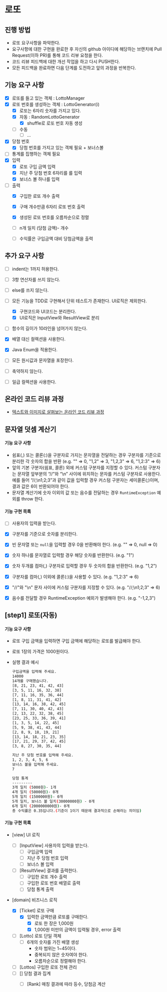# 로또
## 진행 방법
* 로또 요구사항을 파악한다.
* 요구사항에 대한 구현을 완료한 후 자신의 github 아이디에 해당하는 브랜치에 Pull Request(이하 PR)를 통해 코드 리뷰 요청을 한다.
* 코드 리뷰 피드백에 대한 개선 작업을 하고 다시 PUSH한다.
* 모든 피드백을 완료하면 다음 단계를 도전하고 앞의 과정을 반복한다.

## 기능 요구 사항
- [x] 로또를 들고 있는 객체 : LottoManager
- [x] 로또 번호를 생성하는 객체 : LottoGenerator(i)
  - [x] 로또는 6자리 숫자를 가지고 있다.
  - [x] 자동	: RandomLottoGenerator
    - [x] shuffle로 로또 번호 자동 생성
  - [ ] 수동
    - [ ] ...
  
- [x] 당첨 번호
  - [x] 당첨 번호를 가지고 있는 객체 필요 + 보너스볼
- [ ] 통계를 집행하는 객체 필요
- [x] 입력
  - [x] 로또 구입 금액 입력
  - [x] 지난 주 당첨 번호 6자리를 를 입력
  - [x] 보너스 볼 하나를 입력
- [ ] 출력
  - [x] 구입한 로또 개수 출력
  - [x] 구매 개수만큼 6자리 로또 번호 출력
  - [x] 생성된 로또 번호를 오름차순으로 정렬
  - [ ] n개 일치 (당첨 금액)- 개수
  - [ ] 수익률은 구입금액 대비 당첨금액을 출력



## 추가 요구 사항

- [ ] indent는 1까지 허용한다.
- [ ] 3항 연산자를 쓰지 않는다.
- [ ] else를 쓰지 않는다.
- [ ] 모든 기능을 TDD로 구현해서 단위 테스트가 존재한다. UI로직은 제외한다.
  - [x] 구현코드와 UI코드는 분리한다.
  - [x] UI로직은 InputView와 ResultView로 분리
- [ ] 함수의 길이가 10라인을 넘어가지 않는다.
- [x] 배열 대신 컬렉션을 사용한다.
- [x] Java Enum을 적용한다.
- [ ] 모든 원시값과 문자열을 포장한다.
- [ ] 축약하지 않는다.
- [ ] 일급 컬렉션을 사용한다.



## 온라인 코드 리뷰 과정
* [텍스트와 이미지로 살펴보는 온라인 코드 리뷰 과정](https://github.com/next-step/nextstep-docs/tree/master/codereview)



## 문자열 덧셈 계산기

#### 기능 요구 사항

- 쉼표(,) 또는 콜론(:)을 구분자로 가지는 문자열을 전달하는 경우 구분자를 기준으로 분리한 각 숫자의 합을 반환 (e.g. "" => 0, "1,2" => 3, "1,2,3" => 6, "1,2:3" => 6)
- 앞의 기본 구분자(쉼표, 콜론) 외에 커스텀 구분자를 지정할 수 있다. 커스텀 구분자는 문자열 앞부분의 “//”와 “\n” 사이에 위치하는 문자를 커스텀 구분자로 사용한다. 예를 들어 “//;\n1;2;3”과 같이 값을 입력할 경우 커스텀 구분자는 세미콜론(;)이며, 결과 값은 6이 반환되어야 한다.
- 문자열 계산기에 숫자 이외의 값 또는 음수를 전달하는 경우 `RuntimeException` 예외를 throw 한다.



#### 기능 구현 **목록**

- [ ] 사용자의 입력을 받는다.
- [x] 구분자를 기준으로 숫자를 분리한다.
- [x] 빈 문자열 또는 `null`을 입력할 경우 0을 반환해야 한다. (e.g. "" => 0, null => 0)
- [x] 숫자 하나를 문자열로 입력할 경우 해당 숫자를 반환한다. (e.g. "1")
- [x] 숫자 두개를 컴마(,) 구분자로 입력할 경우 두 숫자의 합을 반환한다. (e.g. "1,2")
- [x] 구분자를 컴마(,) 이외에 콜론(:)을 사용할 수 있다. (e.g. "1,2:3" => 6)
- [x] "//"와 "\n" 문자 사이에 커스텀 구분자를 지정할 수 있다. (e.g. "//;\n1;2;3" => 6)
- [x] 음수를 전달할 경우 RuntimeException 예외가 발생해야 한다. (e.g. "-1,2,3")



## [step1] 로또(자동)

#### 기능 요구 사항

- 로또 구입 금액을 입력하면 구입 금액에 해당하는 로또를 발급해야 한다.

- 로또 1장의 가격은 1000원이다.

- 실행 결과 예시

  ```bash
  구입금액을 입력해 주세요.
  14000
  14개를 구매했습니다.
  [8, 21, 23, 41, 42, 43]
  [3, 5, 11, 16, 32, 38]
  [7, 11, 16, 35, 36, 44]
  [1, 8, 11, 31, 41, 42]
  [13, 14, 16, 38, 42, 45]
  [7, 11, 30, 40, 42, 43]
  [2, 13, 22, 32, 38, 45]
  [23, 25, 33, 36, 39, 41]
  [1, 3, 5, 14, 22, 45]
  [5, 9, 38, 41, 43, 44]
  [2, 8, 9, 18, 19, 21]
  [13, 14, 18, 21, 23, 35]
  [17, 21, 29, 37, 42, 45]
  [3, 8, 27, 30, 35, 44]
  
  지난 주 당첨 번호를 입력해 주세요.
  1, 2, 3, 4, 5, 6
  보너스 볼을 입력해 주세요.
  7
  
  당첨 통계
  ---------
  3개 일치 (5000원)- 1개
  4개 일치 (50000원)- 0개
  5개 일치 (1500000원)- 0개
  5개 일치, 보너스 볼 일치(30000000원) - 0개
  6개 일치 (2000000000원)- 0개
  총 수익률은 0.35입니다.(기준이 1이기 때문에 결과적으로 손해라는 의미임)
  ```

  



#### 기능 구현 목록

- [view] UI 로직

  - [ ] [InputView] 사용자의 입력을 받는다.
    - [ ] 구입금액 입력
    - [ ] 지난 주 당첨 번호 입력
    - [ ] 보너스 볼 입력

  - [ ] [ResultView] 결과를 출력한다.
    - [ ] 구입한 로또 개수 출력
    - [ ] 구입한 로또 번호 배열로 출력
    - [ ] 당첨 통계 출력

- [domain] 비즈니스 로직

  - [x] [Ticket] 로또 구매
    - [x] 입력한 금액만큼 로또를 구매한다.
      - [x] 로또 한 장은 1,000원
      - [x] 1,000원 미만의 금액이 입력될 경우, error 출력

  - [ ] [Lotto] 로또 단일 객체
    - [ ] 6개의 숫자를 가진 배열 생성
      - 숫자 범위는 1~45이다.
      - 중복되지 않은 숫자여야 한다.
      - 오름차순으로 정렬해야 한다.
  - [ ] [Lottos] 구입한 로또 전체 관리
  - [ ] [] 당첨 결과 집계
    - [ ] [Rank] 매칭 결과에 따라 등수, 당첨금 계산









